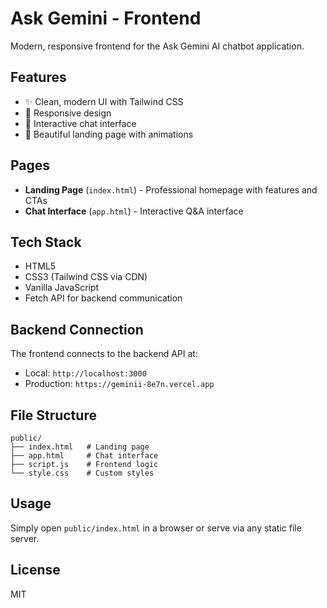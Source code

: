 # Ask Gemini - Frontend

Modern, responsive frontend for the Ask Gemini AI chatbot application.

## Features

- ✨ Clean, modern UI with Tailwind CSS
- 📱 Responsive design
- 💬 Interactive chat interface
- 🎨 Beautiful landing page with animations

## Pages

- **Landing Page** (`index.html`) - Professional homepage with features and CTAs
- **Chat Interface** (`app.html`) - Interactive Q&A interface

## Tech Stack

- HTML5
- CSS3 (Tailwind CSS via CDN)
- Vanilla JavaScript
- Fetch API for backend communication

## Backend Connection

The frontend connects to the backend API at:
- Local: `http://localhost:3000`
- Production: `https://geminii-8e7n.vercel.app`

## File Structure

```
public/
├── index.html   # Landing page
├── app.html     # Chat interface
├── script.js    # Frontend logic
└── style.css    # Custom styles
```

## Usage

Simply open `public/index.html` in a browser or serve via any static file server.

## License

MIT
